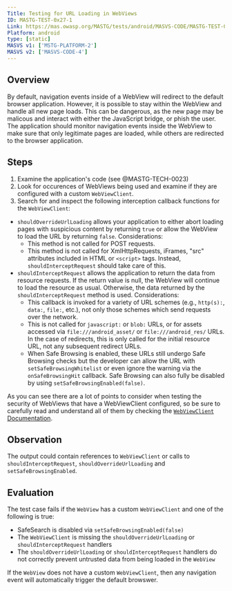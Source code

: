 ```yaml
---
Title: Testing for URL Loading in WebViews
ID: MASTG-TEST-0x27-1
Link: https://mas.owasp.org/MASTG/tests/android/MASVS-CODE/MASTG-TEST-0027/
Platform: android
type: [static]
MASVS v1: ['MSTG-PLATFORM-2']
MASVS v2: ['MASVS-CODE-4']
---
```


## Overview

By default, navigation events inside of a WebView will redirect to the default browser application. However, it is possible to stay within the WebView and handle all new page loads. This can be dangerous, as the new page may be malicous and interact with either the JavaScript bridge, or phish the user. The application should monitor navigation events inside the WebView to make sure that only legitimate pages are loaded, while others are redirected to the browser application.

## Steps

1. Examine the application's code (see @MASTG-TECH-0023)
2. Look for occurences of WebViews being used and examine if they are configured with a custom `WebViewClient`.
3. Search for and inspect the following interception callback functions for the `WebViewClient`:

- `shouldOverrideUrlLoading` allows your application to either abort loading pages with suspicious content by returning `true` or allow the WebView to load the URL by returning `false`. Considerations:
    - This method is not called for POST requests.
    - This method is not called for XmlHttpRequests, iFrames, "src" attributes included in HTML or `<script>` tags. Instead, `shouldInterceptRequest` should take care of this.
- `shouldInterceptRequest` allows the application to return the data from resource requests. If the return value is null, the WebView will continue to load the resource as usual. Otherwise, the data returned by the `shouldInterceptRequest` method is used. Considerations:
    - This callback is invoked for a variety of URL schemes (e.g., `http(s):`, `data:`, `file:`, etc.), not only those schemes which send requests over the network.
    - This is not called for `javascript:` or `blob:` URLs, or for assets accessed via `file:///android_asset/` or `file:///android_res/` URLs.
  In the case of redirects, this is only called for the initial resource URL, not any subsequent redirect URLs.
    - When Safe Browsing is enabled, these URLs still undergo Safe Browsing checks but the developer can allow the URL with `setSafeBrowsingWhitelist` or even ignore the warning via the `onSafeBrowsingHit` callback. Safe Browsing can also fully be disabled by using `setSafeBrowsingEnabled(false)`.

As you can see there are a lot of points to consider when testing the security of WebViews that have a WebViewClient configured, so be sure to carefully read and understand all of them by checking the [`WebViewClient` Documentation](https://developer.android.com/reference/android/webkit/WebViewClient "WebViewClient").

## Observation

The output could contain references to `WebViewClient` or calls to `shouldInterceptRequest`, `shouldOverrideUrlLoading` and `setSafeBrowsingEnabled`.

## Evaluation

The test case fails if the `WebView` has a custom `WebViewClient` and one of the following is true:

- SafeSearch is disabled via `setSafeBrowsingEnabled(false)`
- The `WebViewClient` is missing the `shouldOverrideUrlLoading` or `shouldInterceptRequest` handlers
- The `shouldOverrideUrlLoading` or `shouldInterceptRequest` handlers do not correctly prevent untrusted data from being loaded in the `WebView`

If the `WebView` does not have a custom `WebViewClient`, then any navigation event will automatically trigger the default browswer.
